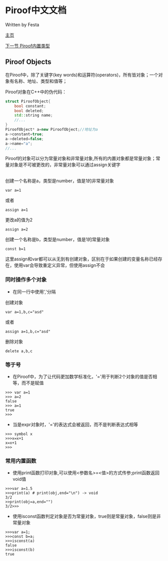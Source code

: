 # Piroof中文文档
Written by Festa

[主页](../Piroof中文文档.md)

[下一节 Piroof内置类型](./Piroof/PiroofTypes.md)

## Piroof Objects
在Piroof中，除了关键字(key words)和运算符(operators)，所有皆对象；一个对象有名称、地址、类型和值等；

Piroof对象在C++中的伪代码：
```C++
struct PiroofObject{
    bool constant;
    bool deleted;
    std::string name;
    //...
}
PiroofObject* a=new PiroofObject;//地址为a
a->constant=true;
a->deleted=false;
a->name="a";
//...
```

Piroof的对象可以分为常量对象和非常量对象,所有的内置对象都是常量对象；常量对象是不可被更改的，非常量对象可以通过assign关键字<br><br>

创建一个名称是a，类型是number，值是1的非常量对象
```
var a=1
```

或者
```
assign a=1
```

更改a的值为2
```
assign a=2
```


创建一个名称是b，类型是number，值是1的常量对象
```
const b=1
```
这里assign和var都可以从无到有创建对象，区别在于如果创建的变量名称已经存在，使用var会导致重定义异常，但使用assign不会

### 同时操作多个对象

- 在同一行中使用','分隔

创建对象
```
var a=1,b,c="asd"
```

或者
```
assign a=1,b,c="asd"
```

删除对象
```
delete a,b,c
```

### 等于号
- 在Piroof中，为了让代码更加数学标准化，'='用于判断2个对象的值是否相等，而不是赋值

```
>>> var a=1
>>> a=2
false
>>> a=1
true
>>>
```

- 当是expr对象时，'='的表达式会被返回，而不是判断表达式相等
```
>>> symbol x
>>>x=x+1
x=x+1
>>>
```

### 常用内置函数
- 使用print函数打印对象,可以使用<参数名>=<值>的方式传参;print函数返回void值
```
>>>var a=1.5
>>>print(a) # print(obj,end="\n") -> void
3/2
>>print(obj=a,end="")
3/2>>>
```

- 使用isconst函数判定对象是否为常量对象，true则是常量对象，false则是非常量对象
```
>>>var a=1;
>>>const b=a;
>>>isconst(a)
false
>>>isconst(b)
true
```